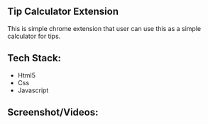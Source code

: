 ## Tip Calculator Extension

This is simple chrome extension that user can use this as a simple calculator for tips.

<h2>Tech Stack:</h2>
<ul>
<li>Html5</li>
<li>Css</li>
<li>Javascript</li>
</ul>


<h2>Screenshot/Videos:</h2>

